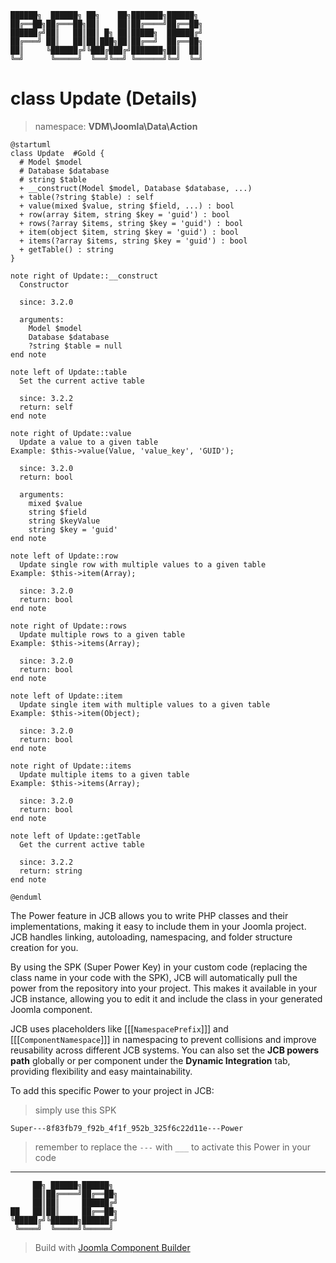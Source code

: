 ```
██████╗  ██████╗ ██╗    ██╗███████╗██████╗
██╔══██╗██╔═══██╗██║    ██║██╔════╝██╔══██╗
██████╔╝██║   ██║██║ █╗ ██║█████╗  ██████╔╝
██╔═══╝ ██║   ██║██║███╗██║██╔══╝  ██╔══██╗
██║     ╚██████╔╝╚███╔███╔╝███████╗██║  ██║
╚═╝      ╚═════╝  ╚══╝╚══╝ ╚══════╝╚═╝  ╚═╝
```
# class Update (Details)
> namespace: **VDM\Joomla\Data\Action**

```uml
@startuml
class Update  #Gold {
  # Model $model
  # Database $database
  # string $table
  + __construct(Model $model, Database $database, ...)
  + table(?string $table) : self
  + value(mixed $value, string $field, ...) : bool
  + row(array $item, string $key = 'guid') : bool
  + rows(?array $items, string $key = 'guid') : bool
  + item(object $item, string $key = 'guid') : bool
  + items(?array $items, string $key = 'guid') : bool
  + getTable() : string
}

note right of Update::__construct
  Constructor

  since: 3.2.0
  
  arguments:
    Model $model
    Database $database
    ?string $table = null
end note

note left of Update::table
  Set the current active table

  since: 3.2.2
  return: self
end note

note right of Update::value
  Update a value to a given table
Example: $this->value(Value, 'value_key', 'GUID');

  since: 3.2.0
  return: bool
  
  arguments:
    mixed $value
    string $field
    string $keyValue
    string $key = 'guid'
end note

note left of Update::row
  Update single row with multiple values to a given table
Example: $this->item(Array);

  since: 3.2.0
  return: bool
end note

note right of Update::rows
  Update multiple rows to a given table
Example: $this->items(Array);

  since: 3.2.0
  return: bool
end note

note left of Update::item
  Update single item with multiple values to a given table
Example: $this->item(Object);

  since: 3.2.0
  return: bool
end note

note right of Update::items
  Update multiple items to a given table
Example: $this->items(Array);

  since: 3.2.0
  return: bool
end note

note left of Update::getTable
  Get the current active table

  since: 3.2.2
  return: string
end note
 
@enduml
```

The Power feature in JCB allows you to write PHP classes and their implementations, making it easy to include them in your Joomla project. JCB handles linking, autoloading, namespacing, and folder structure creation for you.

By using the SPK (Super Power Key) in your custom code (replacing the class name in your code with the SPK), JCB will automatically pull the power from the repository into your project. This makes it available in your JCB instance, allowing you to edit it and include the class in your generated Joomla component.

JCB uses placeholders like [[[`NamespacePrefix`]]] and [[[`ComponentNamespace`]]] in namespacing to prevent collisions and improve reusability across different JCB systems. You can also set the **JCB powers path** globally or per component under the **Dynamic Integration** tab, providing flexibility and easy maintainability.

To add this specific Power to your project in JCB:

> simply use this SPK
```
Super---8f83fb79_f92b_4f1f_952b_325f6c22d11e---Power
```
> remember to replace the `---` with `___` to activate this Power in your code

---
```
     ██╗ ██████╗██████╗
     ██║██╔════╝██╔══██╗
     ██║██║     ██████╔╝
██   ██║██║     ██╔══██╗
╚█████╔╝╚██████╗██████╔╝
 ╚════╝  ╚═════╝╚═════╝
```
> Build with [Joomla Component Builder](https://git.vdm.dev/joomla/Component-Builder)

